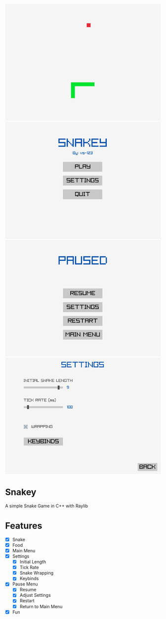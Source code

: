 ![Gameplay_Screenshot](http://github.com/vs-123/snakey/blob/main/imgs/ss1.png?raw=true)
![Main_Menu_Screenshot](http://github.com/vs-123/snakey/blob/main/imgs/ss2.png?raw=true)
![Pause_Menu_Screenshot](http://github.com/vs-123/snakey/blob/main/imgs/ss3.png?raw=true)
![Settings_Screenshot](http://github.com/vs-123/snakey/blob/main/imgs/ss4.png?raw=true)

# Snakey
A simple Snake Game in C++ with Raylib

# Features
- [x] Snake
- [x] Food
- [x] Main Menu
- [x] Settings
    - [x] Initial Length
    - [x] Tick Rate
    - [x] Snake Wrapping
    - [x] Keybinds
- [x] Pause Menu
    - [x] Resume
    - [x] Adjust Settings
    - [x] Restart
    - [x] Return to Main Menu
- [x] Fun
